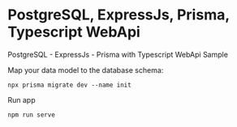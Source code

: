 # PostgreSQL, ExpressJs, Prisma, Typescript WebApi 
PostgreSQL -  ExpressJs - Prisma with Typescript  WebApi Sample

Map your data model to the database schema:

```
npx prisma migrate dev --name init
```


Run app
```
npm run serve
```


